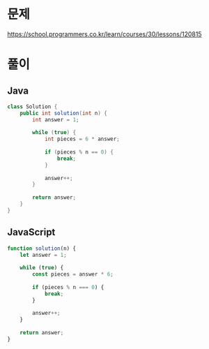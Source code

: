 # 문제
https://school.programmers.co.kr/learn/courses/30/lessons/120815

# 풀이
## Java
```java
class Solution {
    public int solution(int n) {
        int answer = 1;
        
        while (true) {
            int pieces = 6 * answer;
            
            if (pieces % n == 0) {
                break;
            }
            
            answer++;
        }
        
        return answer;
    }
}
```

## JavaScript
```javascript
function solution(n) {
    let answer = 1;
    
    while (true) {
        const pieces = answer * 6;
        
        if (pieces % n === 0) {
            break;
        }
        
        answer++;
    }
    
    return answer;
}
```
